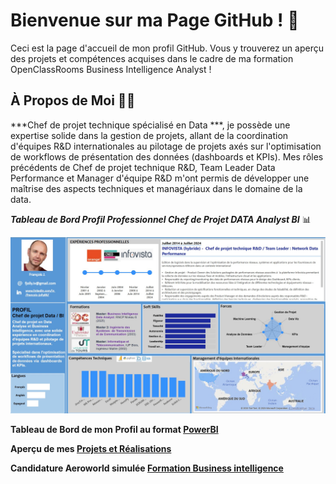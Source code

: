 # Bienvenue sur ma Page GitHub ! 👋

Ceci est la page d'accueil de mon profil  GitHub. Vous y trouverez un aperçu des projets et compétences acquises dans le cadre de ma formation OpenClassRooms Business Intelligence Analyst !

## À Propos de Moi 👨‍💻

***Chef de projet technique spécialisé en Data ***, je possède une expertise solide dans la gestion de projets, allant de la coordination d'équipes R&D internationales au pilotage de projets axés sur l'optimisation de workflows de présentation des données (dashboards et KPIs). Mes rôles précédents de Chef de projet technique R&D, Team Leader Data Performance et Manager d'équipe R&D m'ont permis de développer une maîtrise des aspects techniques et managériaux dans le domaine de la data.

***Tableau de Bord Profil Professionnel Chef de Projet DATA Analyst BI*** 📊

![Tableau de bord Power BI](https://github.com/frjolly/frjolly/blob/main/images/FrancoisJ_Profile_new.jpg)

**Tableau de Bord de mon Profil au format [PowerBI](https://github.com/frjolly/frjolly/blob/main/FrancoisJ_CV_PBI.pbix)**

**Aperçu de mes [Projets et Réalisations](https://github.com/frjolly/Mes-Projets-et-Realisations)**

**Candidature Aeroworld simulée [Formation Business intelligence](https://github.com/frjolly/Aeroworld)**
